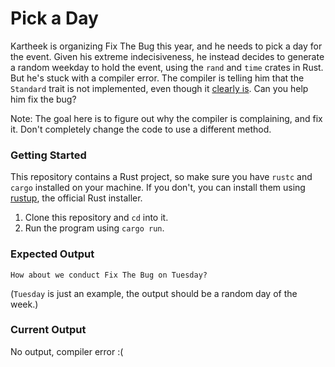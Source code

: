 # Pick a Day

Kartheek is organizing Fix The Bug this year, and he needs to pick a day for the event. Given his
extreme indecisiveness, he instead decides to generate a random weekday to hold the event, using
the `rand` and `time` crates in Rust. But he's stuck with a compiler error. The compiler is telling
him that the `Standard` trait is not implemented, even though it [clearly is](https://docs.rs/time/latest/time/enum.Weekday.html#impl-Distribution%3CWeekday%3E-for-Standard).
Can you help him fix the bug?

Note: The goal here is to figure out why the compiler is complaining, and fix it. Don't completely
change the code to use a different method.

### Getting Started

This repository contains a Rust project, so make sure you have `rustc` and `cargo` installed on your
machine. If you don't, you can install them using [rustup](https://rustup.rs/), the official Rust
installer.

1. Clone this repository and `cd` into it.
2. Run the program using `cargo run`.

### Expected Output

```
How about we conduct Fix The Bug on Tuesday?
```

(`Tuesday` is just an example, the output should be a random day of the week.)

### Current Output

No output, compiler error :(
